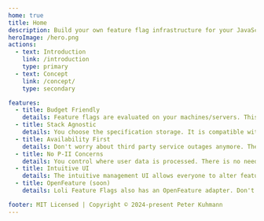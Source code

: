 ```yaml
---
home: true
title: Home
description: Build your own feature flag infrastructure for your JavaScript/TypeScript stack. 
heroImage: /hero.png
actions:
  - text: Introduction
    link: /introduction
    type: primary
  - text: Concept
    link: /concept/
    type: secondary

features:
  - title: Budget Friendly
    details: Feature flags are evaluated on your machines/servers. This prevents expensive third party bills.
  - title: Stack Agnostic
    details: You choose the specification storage. It is compatible with every backend and frontend framework.
  - title: Availability First
    details: Don't worry about third party service outages anymore. The toolkit is built with availability in mind.
  - title: No P-II Concerns
    details: You control where user data is processed. There is no need to transfer sensible user data to third parties.
  - title: Intuitive UI
    details: The intuitive management UI allows everyone to alter feature flags. Powerful and accessible. 
  - title: OpenFeature (soon)
    details: Loli Feature Flags also has an OpenFeature adapter. Don't worry about vendor-lock-ins.

footer: MIT Licensed | Copyright © 2024-present Peter Kuhmann
---
```

